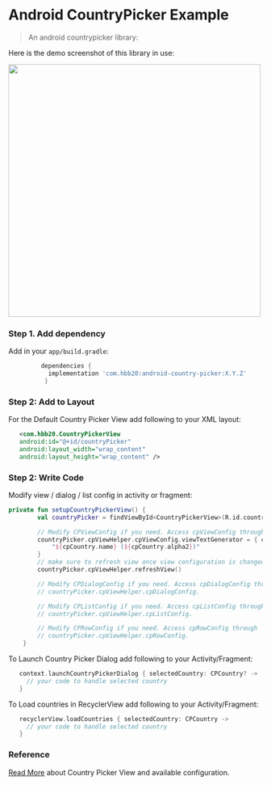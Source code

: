 # Android CountryPicker Example


> An android countrypicker library:

Here is the demo screenshot of this library in use:

<img height=500 src="https://user-images.githubusercontent.com/4918760/90301130-32916100-de5b-11ea-8238-3f1e03ef325c.png"/>


### Step 1. Add dependency

Add in your `app/build.gradle`:

```groovy
         dependencies {
           implementation 'com.hbb20:android-country-picker:X.Y.Z'
          }
```


### Step 2: Add to Layout

For the Default Country Picker View add following to your XML layout:

```xml
   <com.hbb20.CountryPickerView
   android:id="@+id/countryPicker"
   android:layout_width="wrap_content"
   android:layout_height="wrap_content" />
```

### Step 2: Write Code

Modify view / dialog / list config in activity or fragment:

```kotlin
private fun setupCountryPickerView() {
        val countryPicker = findViewById<CountryPickerView>(R.id.countryPicker)

        // Modify CPViewConfig if you need. Access cpViewConfig through `cpViewHelper`
        countryPicker.cpViewHelper.cpViewConfig.viewTextGenerator = { cpCountry: CPCountry ->
            "${cpCountry.name} (${cpCountry.alpha2})"
        }
        // make sure to refresh view once view configuration is changed
        countryPicker.cpViewHelper.refreshView()

        // Modify CPDialogConfig if you need. Access cpDialogConfig through `countryPicker.cpViewHelper`
        // countryPicker.cpViewHelper.cpDialogConfig.

        // Modify CPListConfig if you need. Access cpListConfig through `countryPicker.cpViewHelper`
        // countryPicker.cpViewHelper.cpListConfig.

        // Modify CPRowConfig if you need. Access cpRowConfig through `countryPicker.cpViewHelper`
        // countryPicker.cpViewHelper.cpRowConfig.
    }
```

To Launch Country Picker Dialog add following to your Activity/Fragment: 

```kotlin
   context.launchCountryPickerDialog { selectedCountry: CPCountry? ->
     // your code to handle selected country
   }
```

To Load countries in RecyclerView add following to your Activity/Fragment:

```kotlin
   recyclerView.loadCountries { selectedCountry: CPCountry -> 
     // your code to handle selected country
   }
```

### Reference

[Read More](https://github.com/hbb20/AndroidCountryPicker/wiki/Country-Picker-View) about Country Picker View and available configuration.
 

